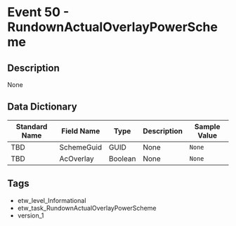 # Event 50 - RundownActualOverlayPowerScheme

## Description
None

## Data Dictionary
|Standard Name|Field Name|Type|Description|Sample Value|
|---|---|---|---|---|
|TBD|SchemeGuid|GUID|None|`None`|
|TBD|AcOverlay|Boolean|None|`None`|

## Tags
* etw_level_Informational
* etw_task_RundownActualOverlayPowerScheme
* version_1
